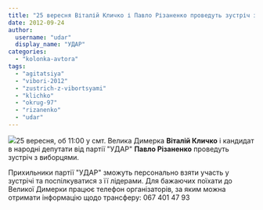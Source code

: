 ```yaml
---
title: "25 вересня Віталій Кличко і Павло Різаненко проведуть зустріч з виборцями у Великій Димерці"
date: 2012-09-24
author: 
  username: "udar"
  display_name: "УДАР"
categories: 
  - "kolonka-avtora"
tags: 
  - "agitatsiya"
  - "vibori-2012"
  - "zustrich-z-vibortsyami"
  - "klichko"
  - "okrug-97"
  - "rizanenko"
  - "udar"
---
```


![](http://groza.org/wp-content/uploads/2012/09/udar-dymerka.gif)25 вересня, об 11:00 у смт. Велика Димерка **Віталій Кличко** і кандидат в народні депутати від партії "УДАР" **Павло Різаненко** проведуть зустріч з виборцями.

Прихильники партії "УДАР" зможуть персонально взяти участь у зустрічі та поспілкуватися з її лідерами. Для бажаючих поїхати до Великої Димерки працює телефон організаторів, за яким можна отримати інформацію щодо трансферу: 067 401 47 93
